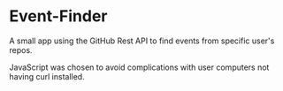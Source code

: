 # Event-Finder
A small app using the GitHub Rest API to find events from specific user's repos.

JavaScript was chosen to avoid complications with user computers not having curl installed.
